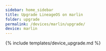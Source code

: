 ```yaml
---
sidebar: home_sidebar
title: Upgrade LineageOS on marlin
folder: upgrade
permalink: /devices/marlin/upgrade/
device: marlin
---
```

{% include templates/device_upgrade.md %}
